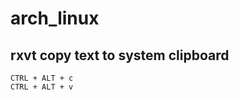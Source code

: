 arch_linux
==========

rxvt copy text to system clipboard
----------------------------------

```
CTRL + ALT + c
CTRL + ALT + v
```
